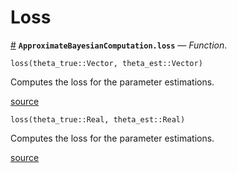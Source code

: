 
<a id='Loss-1'></a>

# Loss

<a id='ApproximateBayesianComputation.loss' href='#ApproximateBayesianComputation.loss'>#</a>
**`ApproximateBayesianComputation.loss`** &mdash; *Function*.



```
loss(theta_true::Vector, theta_est::Vector)
```

Computes the loss for the parameter estimations.


<a target='_blank' href='https://github.com/SamuelWiqvist/ApproximateBayesianComputation.jl/blob/f39fb4d489dbf9adefa5fe467339f80e3aa7837c/src\posteriorinference.jl#L58' class='documenter-source'>source</a><br>


```
loss(theta_true::Real, theta_est::Real)
```

Computes the loss for the parameter estimations.


<a target='_blank' href='https://github.com/SamuelWiqvist/ApproximateBayesianComputation.jl/blob/f39fb4d489dbf9adefa5fe467339f80e3aa7837c/src\posteriorinference.jl#L72' class='documenter-source'>source</a><br>

